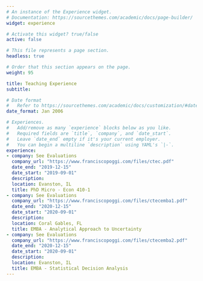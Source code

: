 ```yaml
---
# An instance of the Experience widget.
# Documentation: https://sourcethemes.com/academic/docs/page-builder/
widget: experience

# Activate this widget? true/false
active: false

# This file represents a page section.
headless: true

# Order that this section appears on the page.
weight: 95

title: Teaching Experience
subtitle:

# Date format
#   Refer to https://sourcethemes.com/academic/docs/customization/#date-format
date_format: Jan 2006

# Experiences.
#   Add/remove as many `experience` blocks below as you like.
#   Required fields are `title`, `company`, and `date_start`.
#   Leave `date_end` empty if it's your current employer.
#   You can begin a multiline `description` using YAML's `|-`.
experience:
- company: See Evaluations
  company_url: "https://www.franciscopoggi.com/files/ctec.pdf"
  date_end: "2019-12-15"
  date_start: "2019-09-01"
  description:
  location: Evanston, IL
  title: PhD Micro - Econ 410-1
- company: See Evaluations
  company_url: "https://www.franciscopoggi.com/files/ctecemba1.pdf"
  date_end: "2020-12-15"
  date_start: "2020-09-01"
  description: 
  location: Coral Gables, FL
  title: EMBA - Analytical Approach to Uncertainty
- company: See Evaluations
  company_url: "https://www.franciscopoggi.com/files/ctecemba2.pdf"
  date_end: "2020-12-15"
  date_start: "2020-09-01"
  description: 
  location: Evanston, IL
  title: EMBA - Statistical Decision Analysis
---
```

